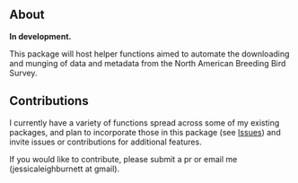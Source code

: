 ## About
**In development.**

This package will host helper functions aimed to automate the downloading and munging of data and metadata from the North American Breeding Bird Survey. 

## Contributions
I currently have a variety of functions spread across some of my existing packages, and plan to incorporate those in this package (see [Issues](https://github.com/TrashBirdEcology/bbsAssistant/issues)) and invite issues or contributions for additional features.

If you would like to contribute, please submit a pr or email me (jessicaleighburnett at gmail). 

